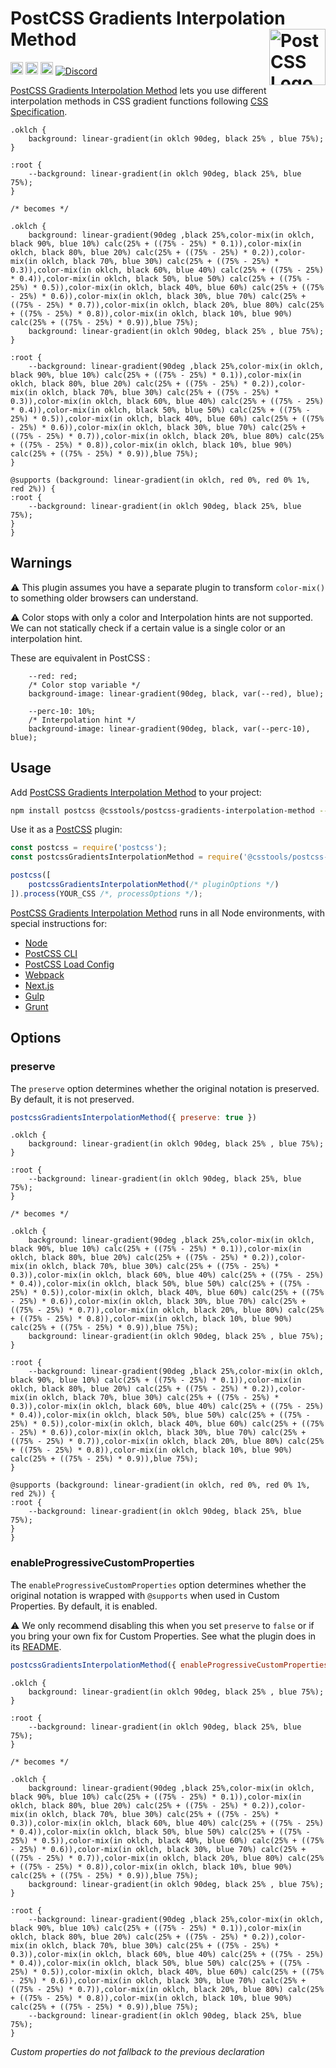 # PostCSS Gradients Interpolation Method [<img src="https://postcss.github.io/postcss/logo.svg" alt="PostCSS Logo" width="90" height="90" align="right">][PostCSS]

[<img alt="npm version" src="https://img.shields.io/npm/v/@csstools/postcss-gradients-interpolation-method.svg" height="20">][npm-url] [<img alt="CSS Standard Status" src="https://cssdb.org/images/badges/TODO.svg" height="20">][css-url] [<img alt="Build Status" src="https://github.com/csstools/postcss-plugins/workflows/test/badge.svg" height="20">][cli-url] [<img alt="Discord" src="https://shields.io/badge/Discord-5865F2?logo=discord&logoColor=white">][discord]

[PostCSS Gradients Interpolation Method] lets you use different interpolation methods in CSS gradient functions following [CSS Specification].

```pcss
.oklch {
	background: linear-gradient(in oklch 90deg, black 25% , blue 75%);
}

:root {
	--background: linear-gradient(in oklch 90deg, black 25%, blue 75%);
}

/* becomes */

.oklch {
	background: linear-gradient(90deg ,black 25%,color-mix(in oklch, black 90%, blue 10%) calc(25% + ((75% - 25%) * 0.1)),color-mix(in oklch, black 80%, blue 20%) calc(25% + ((75% - 25%) * 0.2)),color-mix(in oklch, black 70%, blue 30%) calc(25% + ((75% - 25%) * 0.3)),color-mix(in oklch, black 60%, blue 40%) calc(25% + ((75% - 25%) * 0.4)),color-mix(in oklch, black 50%, blue 50%) calc(25% + ((75% - 25%) * 0.5)),color-mix(in oklch, black 40%, blue 60%) calc(25% + ((75% - 25%) * 0.6)),color-mix(in oklch, black 30%, blue 70%) calc(25% + ((75% - 25%) * 0.7)),color-mix(in oklch, black 20%, blue 80%) calc(25% + ((75% - 25%) * 0.8)),color-mix(in oklch, black 10%, blue 90%) calc(25% + ((75% - 25%) * 0.9)),blue 75%);
	background: linear-gradient(in oklch 90deg, black 25% , blue 75%);
}

:root {
	--background: linear-gradient(90deg ,black 25%,color-mix(in oklch, black 90%, blue 10%) calc(25% + ((75% - 25%) * 0.1)),color-mix(in oklch, black 80%, blue 20%) calc(25% + ((75% - 25%) * 0.2)),color-mix(in oklch, black 70%, blue 30%) calc(25% + ((75% - 25%) * 0.3)),color-mix(in oklch, black 60%, blue 40%) calc(25% + ((75% - 25%) * 0.4)),color-mix(in oklch, black 50%, blue 50%) calc(25% + ((75% - 25%) * 0.5)),color-mix(in oklch, black 40%, blue 60%) calc(25% + ((75% - 25%) * 0.6)),color-mix(in oklch, black 30%, blue 70%) calc(25% + ((75% - 25%) * 0.7)),color-mix(in oklch, black 20%, blue 80%) calc(25% + ((75% - 25%) * 0.8)),color-mix(in oklch, black 10%, blue 90%) calc(25% + ((75% - 25%) * 0.9)),blue 75%);
}

@supports (background: linear-gradient(in oklch, red 0%, red 0% 1%, red 2%)) {
:root {
	--background: linear-gradient(in oklch 90deg, black 25%, blue 75%);
}
}
```

## Warnings

⚠️ This plugin assumes you have a separate plugin to transform `color-mix()` to something older browsers can understand.

⚠️ Color stops with only a color and Interpolation hints are not supported.
We can not statically check if a certain value is a single color or an interpolation hint.

These are equivalent in PostCSS :

```pcss
	--red: red;
	/* Color stop variable */
	background-image: linear-gradient(90deg, black, var(--red), blue);

	--perc-10: 10%;
	/* Interpolation hint */
	background-image: linear-gradient(90deg, black, var(--perc-10), blue);
```

## Usage

Add [PostCSS Gradients Interpolation Method] to your project:

```bash
npm install postcss @csstools/postcss-gradients-interpolation-method --save-dev
```

Use it as a [PostCSS] plugin:

```js
const postcss = require('postcss');
const postcssGradientsInterpolationMethod = require('@csstools/postcss-gradients-interpolation-method');

postcss([
	postcssGradientsInterpolationMethod(/* pluginOptions */)
]).process(YOUR_CSS /*, processOptions */);
```

[PostCSS Gradients Interpolation Method] runs in all Node environments, with special
instructions for:

- [Node](INSTALL.md#node)
- [PostCSS CLI](INSTALL.md#postcss-cli)
- [PostCSS Load Config](INSTALL.md#postcss-load-config)
- [Webpack](INSTALL.md#webpack)
- [Next.js](INSTALL.md#nextjs)
- [Gulp](INSTALL.md#gulp)
- [Grunt](INSTALL.md#grunt)

## Options

### preserve

The `preserve` option determines whether the original notation
is preserved. By default, it is not preserved.

```js
postcssGradientsInterpolationMethod({ preserve: true })
```

```pcss
.oklch {
	background: linear-gradient(in oklch 90deg, black 25% , blue 75%);
}

:root {
	--background: linear-gradient(in oklch 90deg, black 25%, blue 75%);
}

/* becomes */

.oklch {
	background: linear-gradient(90deg ,black 25%,color-mix(in oklch, black 90%, blue 10%) calc(25% + ((75% - 25%) * 0.1)),color-mix(in oklch, black 80%, blue 20%) calc(25% + ((75% - 25%) * 0.2)),color-mix(in oklch, black 70%, blue 30%) calc(25% + ((75% - 25%) * 0.3)),color-mix(in oklch, black 60%, blue 40%) calc(25% + ((75% - 25%) * 0.4)),color-mix(in oklch, black 50%, blue 50%) calc(25% + ((75% - 25%) * 0.5)),color-mix(in oklch, black 40%, blue 60%) calc(25% + ((75% - 25%) * 0.6)),color-mix(in oklch, black 30%, blue 70%) calc(25% + ((75% - 25%) * 0.7)),color-mix(in oklch, black 20%, blue 80%) calc(25% + ((75% - 25%) * 0.8)),color-mix(in oklch, black 10%, blue 90%) calc(25% + ((75% - 25%) * 0.9)),blue 75%);
	background: linear-gradient(in oklch 90deg, black 25% , blue 75%);
}

:root {
	--background: linear-gradient(90deg ,black 25%,color-mix(in oklch, black 90%, blue 10%) calc(25% + ((75% - 25%) * 0.1)),color-mix(in oklch, black 80%, blue 20%) calc(25% + ((75% - 25%) * 0.2)),color-mix(in oklch, black 70%, blue 30%) calc(25% + ((75% - 25%) * 0.3)),color-mix(in oklch, black 60%, blue 40%) calc(25% + ((75% - 25%) * 0.4)),color-mix(in oklch, black 50%, blue 50%) calc(25% + ((75% - 25%) * 0.5)),color-mix(in oklch, black 40%, blue 60%) calc(25% + ((75% - 25%) * 0.6)),color-mix(in oklch, black 30%, blue 70%) calc(25% + ((75% - 25%) * 0.7)),color-mix(in oklch, black 20%, blue 80%) calc(25% + ((75% - 25%) * 0.8)),color-mix(in oklch, black 10%, blue 90%) calc(25% + ((75% - 25%) * 0.9)),blue 75%);
}

@supports (background: linear-gradient(in oklch, red 0%, red 0% 1%, red 2%)) {
:root {
	--background: linear-gradient(in oklch 90deg, black 25%, blue 75%);
}
}
```

### enableProgressiveCustomProperties

The `enableProgressiveCustomProperties` option determines whether the original notation
is wrapped with `@supports` when used in Custom Properties. By default, it is enabled.

⚠️ We only recommend disabling this when you set `preserve` to `false` or if you bring your own fix for Custom Properties. See what the plugin does in its [README](https://github.com/csstools/postcss-plugins/tree/main/plugins/postcss-progressive-custom-properties#readme).

```js
postcssGradientsInterpolationMethod({ enableProgressiveCustomProperties: false })
```

```pcss
.oklch {
	background: linear-gradient(in oklch 90deg, black 25% , blue 75%);
}

:root {
	--background: linear-gradient(in oklch 90deg, black 25%, blue 75%);
}

/* becomes */

.oklch {
	background: linear-gradient(90deg ,black 25%,color-mix(in oklch, black 90%, blue 10%) calc(25% + ((75% - 25%) * 0.1)),color-mix(in oklch, black 80%, blue 20%) calc(25% + ((75% - 25%) * 0.2)),color-mix(in oklch, black 70%, blue 30%) calc(25% + ((75% - 25%) * 0.3)),color-mix(in oklch, black 60%, blue 40%) calc(25% + ((75% - 25%) * 0.4)),color-mix(in oklch, black 50%, blue 50%) calc(25% + ((75% - 25%) * 0.5)),color-mix(in oklch, black 40%, blue 60%) calc(25% + ((75% - 25%) * 0.6)),color-mix(in oklch, black 30%, blue 70%) calc(25% + ((75% - 25%) * 0.7)),color-mix(in oklch, black 20%, blue 80%) calc(25% + ((75% - 25%) * 0.8)),color-mix(in oklch, black 10%, blue 90%) calc(25% + ((75% - 25%) * 0.9)),blue 75%);
	background: linear-gradient(in oklch 90deg, black 25% , blue 75%);
}

:root {
	--background: linear-gradient(90deg ,black 25%,color-mix(in oklch, black 90%, blue 10%) calc(25% + ((75% - 25%) * 0.1)),color-mix(in oklch, black 80%, blue 20%) calc(25% + ((75% - 25%) * 0.2)),color-mix(in oklch, black 70%, blue 30%) calc(25% + ((75% - 25%) * 0.3)),color-mix(in oklch, black 60%, blue 40%) calc(25% + ((75% - 25%) * 0.4)),color-mix(in oklch, black 50%, blue 50%) calc(25% + ((75% - 25%) * 0.5)),color-mix(in oklch, black 40%, blue 60%) calc(25% + ((75% - 25%) * 0.6)),color-mix(in oklch, black 30%, blue 70%) calc(25% + ((75% - 25%) * 0.7)),color-mix(in oklch, black 20%, blue 80%) calc(25% + ((75% - 25%) * 0.8)),color-mix(in oklch, black 10%, blue 90%) calc(25% + ((75% - 25%) * 0.9)),blue 75%);
	--background: linear-gradient(in oklch 90deg, black 25%, blue 75%);
}
```

_Custom properties do not fallback to the previous declaration_

[cli-url]: https://github.com/csstools/postcss-plugins/actions/workflows/test.yml?query=workflow/test
[css-url]: https://cssdb.org/#TODO
[discord]: https://discord.gg/bUadyRwkJS
[npm-url]: https://www.npmjs.com/package/@csstools/postcss-gradients-interpolation-method

[PostCSS]: https://github.com/postcss/postcss
[PostCSS Gradients Interpolation Method]: https://github.com/csstools/postcss-plugins/tree/main/plugins/postcss-gradients-interpolation-method
[CSS Specification]: https://drafts.csswg.org/css-images-4/#linear-gradients
